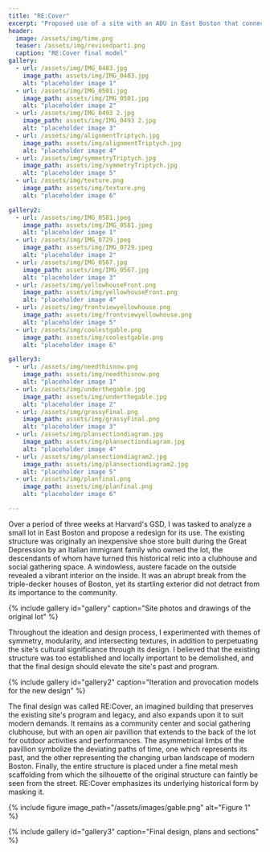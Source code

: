 ```yaml
---
title: "RE:Cover"
excerpt: "Proposed use of a site with an ADU in East Boston that connects a modern community to its past spirit"
header:
  image: /assets/img/time.png
  teaser: /assets/img/revisedparti.png
  caption: "RE:Cover final model"
gallery:
  - url: /assets/img/IMG_0483.jpg
    image_path: assets/img/IMG_0483.jpg
    alt: "placeholder image 1"
  - url: /assets/img/IMG_0501.jpg
    image_path: assets/img/IMG_0501.jpg
    alt: "placeholder image 2"
  - url: /assets/img/IMG_0493 2.jpg
    image_path: assets/img/IMG_0493 2.jpg
    alt: "placeholder image 3"
  - url: /assets/img/alignmentTriptych.jpg
    image_path: assets/img/alignmentTriptych.jpg
    alt: "placeholder image 4"
  - url: /assets/img/symmetryTriptych.jpg
    image_path: assets/img/symmetryTriptych.jpg
    alt: "placeholder image 5"
  - url: /assets/img/texture.png
    image_path: assets/img/texture.png
    alt: "placeholder image 6"

gallery2:
  - url: /assets/img/IMG_0581.jpeg
    image_path: assets/img/IMG_0581.jpeg
    alt: "placeholder image 1"
  - url: /assets/img/IMG_0729.jpeg
    image_path: assets/img/IMG_0729.jpeg
    alt: "placeholder image 2"
  - url: /assets/img/IMG_0567.jpg
    image_path: assets/img/IMG_0567.jpg
    alt: "placeholder image 3"
  - url: /assets/img/yellowhouseFront.png
    image_path: assets/img/yellowhouseFront.png
    alt: "placeholder image 4"
  - url: /assets/img/frontviewyellowhouse.png
    image_path: assets/img/frontviewyellowhouse.png
    alt: "placeholder image 5"
  - url: /assets/img/coolestgable.png
    image_path: assets/img/coolestgable.png
    alt: "placeholder image 6"

gallery3:
  - url: /assets/img/needthisnow.png
    image_path: assets/img/needthisnow.png
    alt: "placeholder image 1"
  - url: /assets/img/underthegable.jpg
    image_path: assets/img/underthegable.jpg
    alt: "placeholder image 2"
  - url: /assets/img/grassyFinal.png
    image_path: assets/img/grassyFinal.png
    alt: "placeholder image 3"
  - url: /assets/img/plansectiondiagram.jpg
    image_path: assets/img/plansectiondiagram.jpg
    alt: "placeholder image 4"
  - url: /assets/img/plansectiondiagram2.jpg
    image_path: assets/img/plansectiondiagram2.jpg
    alt: "placeholder image 5"
  - url: /assets/img/planfinal.png
    image_path: assets/img/planfinal.png
    alt: "placeholder image 6"

---
```


Over a period of three weeks at Harvard's GSD, I was tasked to analyze a small lot in East Boston and propose a redesign for its use. The existing structure was originally an inexpensive shoe store built during the Great Depression by an Italian immigrant family who owned the lot, the descendants of whom have turned this historical relic into a clubhouse and social gathering space. A windowless, austere facade on the outside revealed a vibrant interior on the inside. It was an abrupt break from the triple-decker houses of Boston, yet its startling exterior did not detract from its importance to the community. 

{% include gallery id="gallery" caption="Site photos and drawings of the original lot" %}

Throughout the ideation and design process, I experimented with themes of symmetry, modularity, and intersecting textures, in addition to perpetuating the site's cultural significance through its design. I believed that the existing structure was too established and locally important to be demolished, and that the final design should elevate the site's past and program.

{% include gallery id="gallery2" caption="Iteration and provocation models for the new design" %}

The final design was called RE:Cover, an imagined building that preserves the existing site's program and legacy, and also expands upon it to suit modern demands. It remains as a community center and social gathering clubhouse, but with an open air pavillion that extends to the back of the lot for outdoor activities and performances. The asymmetrical limbs of the pavillion symbolize the deviating paths of time, one which represents its past, and the other representing the changing urban landscape of modern Boston. Finally, the entire structure is placed under a fine metal mesh scaffolding from which the silhouette of the original structure can faintly be seen from the street. RE:Cover emphasizes its underlying historical form by masking it.

{% include figure image_path="/assets/images/gable.png" alt="Figure 1" %}

{% include gallery id="gallery3" caption="Final design, plans and sections" %}
